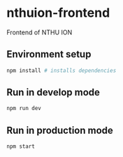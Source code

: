 # nthuion-frontend

Frontend of NTHU ION

## Environment setup

```bash
npm install # installs dependencies
```

## Run in develop mode

```bash
npm run dev
```

## Run in production mode

```bash
npm start
```
